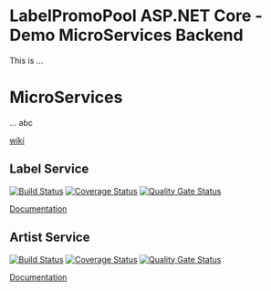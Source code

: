 # LabelPromoPool ASP.NET Core - Demo MicroServices Backend
This is ...

# MicroServices
... abc

[wiki](https://github.com/sowens81/LabelPromoPool/blob/master/wiki/readme.md)

## Label Service
[![Build Status](https://github.com/sowens81/LabelPromoPool/workflows/label/badge.svg)](https://github.com/sowens81/LabelPromoPool/actions) [![Coverage Status](https://coveralls.io/repos/github/sowens81/LabelPromoPool/badge.svg)](https://coveralls.io/github/sowens81/LabelPromoPool) [![Quality Gate Status](https://sonarcloud.io/api/project_badges/measure?project=sowens81_LabelPromoPool&metric=alert_status)](https://sonarcloud.io/dashboard?id=sowens81_LabelPromoPool)

[Documentation](https://github.com/sowens81/LabelPromoPool/blob/master/label/readme.md)

## Artist Service
[![Build Status](https://github.com/sowens81/LabelPromoPool/workflows/label/badge.svg)](https://github.com/sowens81/LabelPromoPool/actions) [![Coverage Status](https://coveralls.io/repos/github/sowens81/LabelPromoPool/badge.svg)](https://coveralls.io/github/sowens81/LabelPromoPool) [![Quality Gate Status](https://sonarcloud.io/api/project_badges/measure?project=sowens81_LabelPromoPool&metric=alert_status)](https://sonarcloud.io/dashboard?id=sowens81_LabelPromoPool)

[Documentation](https://github.com/sowens81/LabelPromoPool/blob/master/artist/readme.md)



